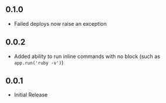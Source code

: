 ## 0.1.0

- Failed deploys now raise an exception

## 0.0.2

- Added ability to run inline commands with no block (such as `app.run('ruby -v')`)

## 0.0.1

- Initial Release